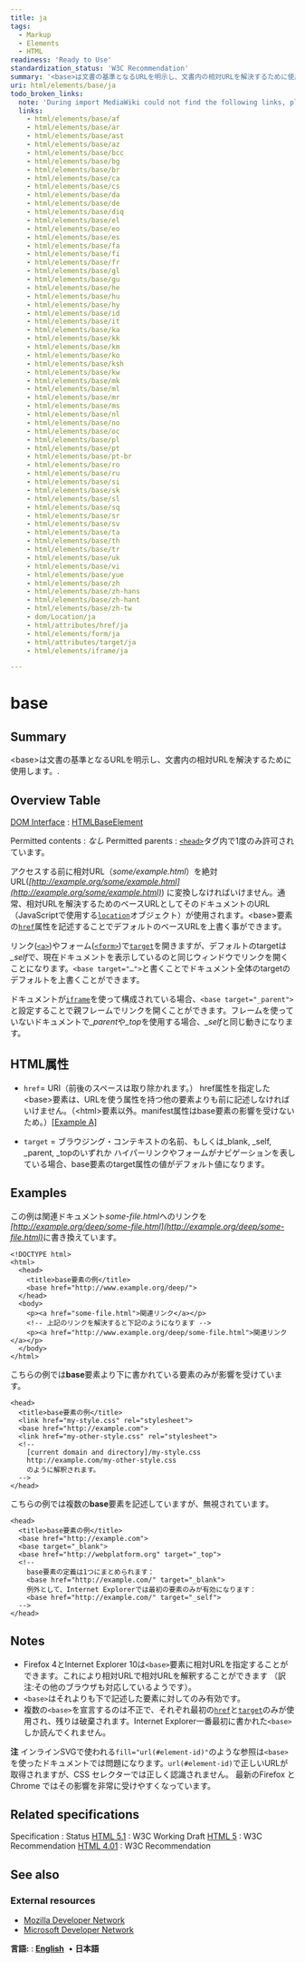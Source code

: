 ```yaml
---
title: ja
tags:
  - Markup
  - Elements
  - HTML
readiness: 'Ready to Use'
standardization_status: 'W3C Recommendation'
summary: '<base>は文書の基準となるURLを明示し、文書内の相対URLを解決するために使用します。.'
uri: html/elements/base/ja
todo_broken_links:
  note: 'During import MediaWiki could not find the following links, please fix and adjust this list.'
  links:
    - html/elements/base/af
    - html/elements/base/ar
    - html/elements/base/ast
    - html/elements/base/az
    - html/elements/base/bcc
    - html/elements/base/bg
    - html/elements/base/br
    - html/elements/base/ca
    - html/elements/base/cs
    - html/elements/base/da
    - html/elements/base/de
    - html/elements/base/diq
    - html/elements/base/el
    - html/elements/base/eo
    - html/elements/base/es
    - html/elements/base/fa
    - html/elements/base/fi
    - html/elements/base/fr
    - html/elements/base/gl
    - html/elements/base/gu
    - html/elements/base/he
    - html/elements/base/hu
    - html/elements/base/hy
    - html/elements/base/id
    - html/elements/base/it
    - html/elements/base/ka
    - html/elements/base/kk
    - html/elements/base/km
    - html/elements/base/ko
    - html/elements/base/ksh
    - html/elements/base/kw
    - html/elements/base/mk
    - html/elements/base/ml
    - html/elements/base/mr
    - html/elements/base/ms
    - html/elements/base/nl
    - html/elements/base/no
    - html/elements/base/oc
    - html/elements/base/pl
    - html/elements/base/pt
    - html/elements/base/pt-br
    - html/elements/base/ro
    - html/elements/base/ru
    - html/elements/base/si
    - html/elements/base/sk
    - html/elements/base/sl
    - html/elements/base/sq
    - html/elements/base/sr
    - html/elements/base/sv
    - html/elements/base/ta
    - html/elements/base/th
    - html/elements/base/tr
    - html/elements/base/uk
    - html/elements/base/vi
    - html/elements/base/yue
    - html/elements/base/zh
    - html/elements/base/zh-hans
    - html/elements/base/zh-hant
    - html/elements/base/zh-tw
    - dom/Location/ja
    - html/attributes/href/ja
    - html/elements/form/ja
    - html/attributes/target/ja
    - html/elements/iframe/ja

---
```

# base

## Summary

\<base\>は文書の基準となるURLを明示し、文書内の相対URLを解決するために使用します。.

## Overview Table

[DOM Interface](/dom/interface)
:   [HTMLBaseElement](/dom/HTMLBaseElement)

Permitted contents
:   *なし*
Permitted parents
:   [`<head>`](/html/elements/head)タグ内で1度のみ許可されています。

アクセスする前に相対URL（<var>some/example.html</var>）を絶対URL(<var>[http://example.org/some/example.html](http://example.org/some/example.html)</var>) に変換しなければいけません。通常、相対URLを解決するためのベースURLとしてそのドキュメントのURL（JavaScriptで使用する[`location`](/w/index.php?title=dom/Location/ja&action=edit&redlink=1)オブジェクト）が使用されます。\<base\>要素の[`href`](/w/index.php?title=html/attributes/href/ja&action=edit&redlink=1)属性を記述することでデフォルトのベースURLを上書く事ができます。

リンク([`<a>`](/html/elements/a/ja))やフォーム([`<form>`](/w/index.php?title=html/elements/form/ja&action=edit&redlink=1))で[`target`](/w/index.php?title=html/attributes/target/ja&action=edit&redlink=1)を開きますが、デフォルトのtargetは<var>\_self</var>で、現在ドキュメントを表示しているのと同じウィンドウでリンクを開くことになります。`<base target="…">`と書くことでドキュメント全体のtargetのデフォルトを上書くことができます。

ドキュメントが[`iframe`](/w/index.php?title=html/elements/iframe/ja&action=edit&redlink=1)を使って構成されている場合、`<base target="_parent">`と設定することで親フレームでリンクを開くことができます。フレームを使っていないドキュメントで<var>\_parent</var>や<var>\_top</var>を使用する場合、<var>\_self</var>と同じ動きになります。

## HTML属性

-   `href`= URI（前後のスペースは取り除かれます。）
    href属性を指定した\<base\>要素は、URLを使う属性を持つ他の要素よりも前に記述しなければいけません。（\<html\>要素以外。manifest属性はbase要素の影響を受けないため。）[[Example A]](#Example_A)

-   `target` = ブラウジング・コンテキストの名前、もしくは\_blank, \_self, \_parent, \_topのいずれか
    ハイパーリンクやフォームがナビゲーションを表している場合、base要素のtarget属性の値がデフォルト値になります。

## Examples

この例は関連ドキュメント<var>some-file.html</var>へのリンクを<var>[http://example.org/deep/some-file.html](http://example.org/deep/some-file.html)</var>に書き換えています。

``` {.html}
<!DOCTYPE html>
<html>
  <head>
    <title>base要素の例</title>
    <base href="http://www.example.org/deep/">
  </head>
  <body>
    <p><a href="some-file.html">関連リンク</a></p>
    <!-- 上記のリンクを解決すると下記のようになります -->
    <p><a href="http://www.example.org/deep/some-file.html">関連リンク</a></p>
  </body>
</html>
```

こちらの例では**base**要素より下に書かれている要素のみが影響を受けています。

``` {.html}
<head>
  <title>base要素の例</title>
  <link href="my-style.css" rel="stylesheet">
  <base href="http://example.com">
  <link href="my-other-style.css" rel="stylesheet">
  <!--
    [current domain and directory]/my-style.css
    http://example.com/my-other-style.css
    のように解釈されます。
  -->
</head>
```

こちらの例では複数の**base**要素を記述していますが、無視されています。

``` {.html}
<head>
  <title>base要素の例</title>
  <base href="http://example.com">
  <base target="_blank">
  <base href="http://webplatform.org" target="_top">
  <!--
    base要素の定義は1つにまとめられます：
    <base href="http://example.com/" target="_blank">
    例外として、Internet Explorerでは最初の要素のみが有効になります：
    <base href="http://example.com/" target="_self">
  -->
</head>
```

## Notes

-   Firefox 4とInternet Explorer 10は`<base>`要素に相対URLを指定することができます。これにより相対URLで相対URLを解釈することができます
    （訳注:その他のブラウザも対応しているようです）。
-   `<base>`はそれよりも下で記述した要素に対してのみ有効です。
-   複数の`<base>`を宣言するのは不正で、それぞれ最初の[`href`](/w/index.php?title=html/attributes/href/ja&action=edit&redlink=1)と[`target`](/w/index.php?title=html/attributes/target/ja&action=edit&redlink=1)のみが使用され、残りは破棄されます。Internet Explorer一番最初に書かれた`<base>`しか読んでくれません。

**注** インラインSVGで使われる`fill="url(#element-id)"`のような参照は`<base>`を使ったドキュメントでは問題になります。`url(#element-id)`で正しいURLが取得されますが、CSS セレクターでは正しく認識されません。 最新のFirefox とChrome ではその影響を非常に受けやすくなっています。

## Related specifications

Specification
:   Status
[HTML 5.1](http://www.w3.org/TR/html51/document-metadata.html#the-base-element)
:   W3C Working Draft
[HTML 5](http://www.w3.org/TR/html5/document-metadata.html#the-base-element)
:   W3C Recommendation
[HTML 4.01](http://www.w3.org/TR/html401/struct/links.html#edef-BASE)
:   W3C Recommendation

## See also

### External resources

-   [Mozilla Developer Network](https://developer.mozilla.org/en-US/docs/HTML/Element/base)
-   [Microsoft Developer Network](http://msdn.microsoft.com/en-us/library/ie/ms535191%28v=vs.85%29.aspx)

**言語:**
:   **[English](/html/elements/base)**  • <span lang="ja">**日本語**</span>
